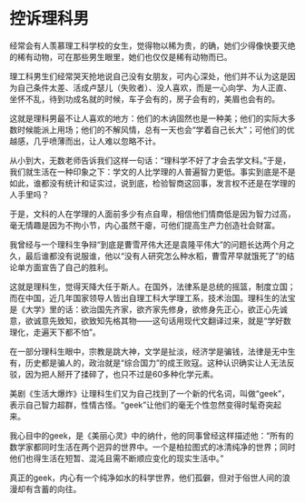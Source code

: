 # 控诉理科男

经常会有人羡慕理工科学校的女生，觉得物以稀为贵，的确，她们少得像快要灭绝的稀有动物，可在那些男生眼里，她们也仅仅是稀有动物而已。 

理工科男生们经常哭天抢地说自己没有女朋友，可内心深处，他们并不认为这是因为自己条件太差、活成卢瑟儿（失败者）、没人喜欢，而是一心向学、为人正直、坐怀不乱，待到功成名就的时候，车子会有的，房子会有的，美眉也会有的。 

这就是理科男最不让人喜欢的地方：他们的木讷固然也是一种美；他们的实际大多数时候能派上用场；他们的不解风情，总有一天也会“学着自己长大”；可他们的优越感，几乎喷薄而出，让人难以忽略不计。 

从小到大，无数老师告诉我们这样一句话：“理科学不好了才会去学文科。”于是，我们就生活在一种印象之下：学文的人比学理的人普遍智力更低。事实到底是不是如此，谁都没有统计和证实过，说到底，检验智商这回事，发言权不还是在学理的人手里吗？ 

于是，文科的人在学理的人面前多少有点自卑，相信他们情商低是因为智力过高，毫无情趣是因为不拘小节，内心虽然干瘪，可他们提高生产力创造社会财富。 

我曾经与一个理科生争辩“到底是曹雪芹伟大还是袁隆平伟大”的问题长达两个月之久，最后谁都没有说服谁，他以“没有人研究怎么种水稻，曹雪芹早就饿死了”的结论单方面宣告了自己的胜利。 

这就是理科生，觉得天降大任于斯人。在国外，法律系是总统的摇篮，制度立国；而在中国，近几年国家领导人皆出自理工科大学理工系，技术治国。理科生的法宝是《大学》里的话：欲治国先齐家，欲齐家先修身，欲修身先正心，欲正心先诚意，欲诚意先致知，欲致知先格其物——这句话用现代文翻译过来，就是“学好数理化，走遍天下都不怕”。 

在一部分理科生眼中，宗教是跳大神，文学是扯淡，经济学是骗钱，法律是无中生有，历史都是骗人的，政治就是“综合国力”的成王败寇。这种认识确实让人无法反驳，因为把人掰开了揉碎了，也只不过是60多种化学元素。 

美剧《生活大爆炸》让理科生们又为自己找到了一个新的代名词，叫做“geek”，表示自己智力超群，性情古怪。“geek”让他们的毫无个性忽然变得时髦奇突起来。 

我心目中的geek，是《美丽心灵》中的纳什，他的同事曾经这样描述他：“所有的数学家都同时生活在两个迥异的世界中。一个是柏拉图式的冰清纯净的世界；同时他们也得生活在短暂、混沌且需不断顺应变化的现实生活中。” 

真正的geek，内心有一个纯净如水的科学世界，他们孤僻，但对于俗世人间的浪漫却有含蓄的向往。